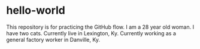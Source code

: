 # hello-world
This repository is for practicing the GitHub flow.
I am a 28 year old woman.
I have two cats.
Currently live in Lexington, Ky.
Currently working as a general factory worker in Danville, Ky.
